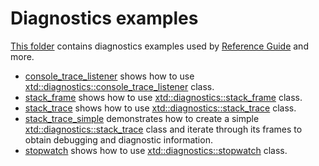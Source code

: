 # Diagnostics examples

[This folder](.) contains diagnostics examples used by [Reference Guide](https://codedocs.xyz/gammasoft71/xtd/) and more.

* [console_trace_listener](console_trace_listener/README.md) shows how to use [xtd::diagnostics::console_trace_listener](../../../src/xtd.core/include/xtd/diagnostics::console_trace_listener.h) class.
* [stack_frame](stack_trace/README.md) shows how to use [xtd::diagnostics::stack_frame](../../../src/xtd.core/include/xtd/diagnostics::stack_frame.h) class.
* [stack_trace](stack_trace/README.md) shows how to use [xtd::diagnostics::stack_trace](../../../src/xtd.core/include/xtd/diagnostics::stack_trace.h) class.
* [stack_trace_simple](stack_trace_simple/README.md) demonstrates how to create a simple [xtd::diagnostics::stack_trace](../../../src/xtd.core/include/xtd/diagnostics::stack_trace.h) class and iterate through its frames to obtain debugging and diagnostic information.
* [stopwatch](stopwatch/README.md) shows how to use [xtd::diagnostics::stopwatch](../../../src/xtd.core/include/xtd/diagnostics::stopwatch.h) class.
